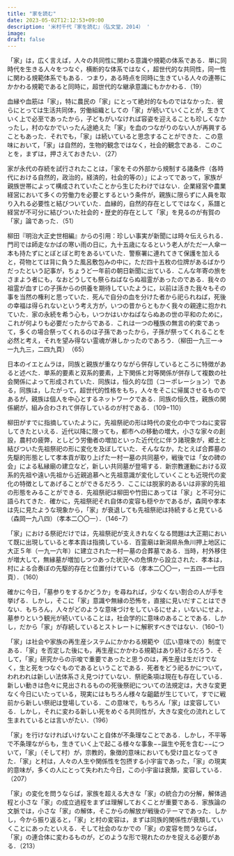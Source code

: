 ```yaml
---
title: "家を読む"
date: 2023-05-02T12:12:53+09:00
description: '米村千代『家を読む』（弘文堂，2014） '
image: 
draft: false
---
```


「家」は，広く言えば，人々の共同性に関わる意識や規範の体系である．単に同時代を生きる人々をつなぐ，横断的な体系ではなく，超世代的な共同性，同一性に関わる規範体系でもある．つまり，ある時点を同時に生きている人々の連帯にかかわる規範であると同時に，超世代的な継承意識にもかかわる．（19）

血縁や血筋は「家」，特に農民の「家」にとって絶対的なものではなかった．彼らにとっては生活共同体，労働組織としての「家」が続いていくことが，生きていく上で必至であったから，子どもがいなければ容姿を迎えることも珍しくなかったし，村のなかでいったん途絶えた「家」を血のつながりのない人が再興することもあった．それでも，「家」は続いていると思念することができた．この意味において，「家」は自然的，生物的観念ではなく，社会的観念である．このことを，まずは，押さえておきたい．（27）

家が永代の存続を試行されたことは，「家をその外部から規制する諸条件（各時代における自然的，政治的，経済的，社会的等の）」によってであって，家族が親族世帯によって構成されていたことから生じたわけではない．企業経営や農業経営において多くの労働力を必要とするという条件が，親族に限らずに人員を取り入れる必要性と結びついていた．血縁的，自然的存在としてではなく，系譜と経営が不可分に結びついた社会的・歴史的存在として「家」を見るのが有賀の「家」論であった．（51）

柳田『明治大正史世相編』からの引用：珍しい事実が新聞には時々伝えられる．門司では師走なかばの寒い雨の日に，九十五歳になるという老人がただ一人傘一本も持たずにとぼとぼと町をあるいていた．警察署に連れてきて保護を加えると，荷物とては背に負うた風呂敷包みの中に，ただ四十五枚の位牌があるばかりだったという記事が，ちょうど一年前の朝日新聞に出ている．こんな年寄の旅をさまよう者にも，なおどうしても祭らねばならぬ祖霊があったのである．我々の祖霊が血すじの子孫からの供養を期待していたように，以前は活きた我々もその事を当然の権利と思っていた．死んで自分の血を分けた者から祀られねば，死後の幸福は得られないという考え方が，いつの昔からともかく我々の親達に抱かれていた．家の永続を希う心も，いつかはいかねばならぬあの世の平和のために，これが何よりも必要だったからである．これは一つの種族の無言の約束であって，多くの場合祭ってくれるのは子孫であったから，子孫が祭ってくれることを必然と考え，それを望み得ない霊魂が淋しかったのであろう．（柳田一九三一→一九九三，二四九頁）　（65）

日本のイエとムラは，同族と親族が重なりながら併存しているところに特徴があると述べた．単系的要素と双系的要素，上下関係と対等関係が併存して複数の社会関係によって形成されていた．同族は，恒久的な団（コーポレーション）である，同族は，したがって，超世代的性格をもち，人々をそこに帰属させるものであるが，親族は個人を中心とするネットワークである．同族の恒久性，親族の関係網が，組み合わされて併存しているのが村である．（109−110）

柳田がすでに指摘していたように，先祖祭祀の形は時代の変化の中でつねに変容してきたといえる．近代以降に限っても，都市への移動の増大，小さな家々の創設，農村の疲弊，としどう労働者の増加といった近代化に伴う諸現象が，郷土と結びついた先祖祭祀の形に変化を及ぼしていた．そんななか，たとえば合葬墓の先駆的形態として孝本貢が取り上げた一村一墓の共同墓や，戦後では「女の碑の会」による私縁廟の建立など，新しい共同墓が登場する．新宗教運動における双系的先祖や遠い先祖から近親追慕へと先祖意識が変化していくことも近現代の変化の特徴としてあげることができるだろう．ここには脱家的あるいは非家的先祖の形態をみることができる．先祖祭祀は柳田や竹田にあっては「家」と不可分に語られてきた．確かに，先祖祭祀それ自体の変容も穏やかであるが，森岡や孝本は先に見たような現象から，「家」が衰退しても先祖祭祀は持続すると見ている（森岡一九八四）（孝本二〇〇一）．（146−7）

「家」における祭祀だけでは，先祖祭祀が支えきれなくなる問題は大正期において既に出現していると孝本貢は指摘している．百霊廟は新潟県糸魚川押上地区に大正５年（一九一六年）に建立された一村一墓の合葬墓である．当時，村外移住が増大して，無縁墓が増加しつつあった状況への危惧から設立された．孝本は，村による合奏ぼの先駆的存在と位置付けている（孝本二〇〇一，一五四−一七四頁）．（160）

確かに今日，「墓参りをするかどうか」を尋ねれば，少なくない割合の人が手を挙げる．しかし，そこに「家」意識や無縁の恐怖を，直接に見いだすことはできない．もちろん，人々がどのような意味づけをしているにせよ，いないにせよ，墓参りという観光が続いていることは，社会学的に意味のあることである．しかし，だから「家」が存続しているとストレートに解釈すべきではない．（160−1）

「家」は社会や家族の再生産システムにかかわる規範や（広い意味での）制度である．「家」を否定した後にも，再生産にかかわる規範はあり続けるだろう．そして，「家」研究からの示唆で重要であったと思うのは，再生産は生だけでなく，生と死をつなぐものであるということである．死者をどう祀るかについて，われわれは新しい法体系さえ見つけていない．祭祀条項は現在も存在している．新しい動きは色々に見出されるものの死後祭祀についての法規定は，大きな変更なく今日にいたっている，現実にはもちろん様々な齟齬が生じていて，すでに戦前から新しい祭祀は登場している．この意味で，もちろん「家」は変容している．しかし，それに変わる新しい死をめぐる共同性が，大きな変化の流れとして生まれているとは言いがたい．（196）

「家」を行けなければいけないこと自体が不条理なことである．しかし，不平等で不条理ながらも，生きていく上で起こる様々な事象−−誕生や死を含む−−について，「家」（そして村）が，宗教的，象徴的意味においても受け皿となってきた．「家」と村は，人々の人生や関係性を包摂する小宇宙であった，「家」の現実的意味が，多くの人にとって失われた今日，この小宇宙は衰頽，変容している．（207）

「家」の変化を問うならば，家族を超える大きな「家」の統合力の分解，解体過程と小さな「家」の成立過程をまずは理解しておくことが重要である．家族論の文脈では，小さな「家」の解体，そこからの解放が戦後のテーマであった．しかし，今から振り返ると，「家」と村の変容は，まずは同族的関係性が衰頽していくことにあったといえる．そして社会のなかでの「家」の変容を問うならば，「家」の連合体に変わるものが，どのような形で現れたのかを捉える必要がある．（213）